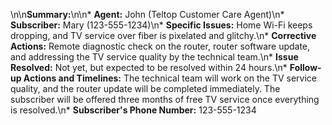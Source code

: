 \n\n**Summary:**\n\n* **Agent:** John (Teltop Customer Care Agent)\n* **Subscriber:** Mary (123-555-1234)\n* **Specific Issues:** Home Wi-Fi keeps dropping, and TV service over fiber is pixelated and glitchy.\n* **Corrective Actions:** Remote diagnostic check on the router, router software update, and addressing the TV service quality by the technical team.\n* **Issue Resolved:** Not yet, but expected to be resolved within 24 hours.\n* **Follow-up Actions and Timelines:** The technical team will work on the TV service quality, and the router update will be completed immediately. The subscriber will be offered three months of free TV service once everything is resolved.\n* **Subscriber's Phone Number:** 123-555-1234